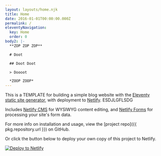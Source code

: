 ```yaml
---
layout: layouts/home.njk
title: Home
date: 2016-01-01T00:00:00.000Z
permalink: /
eleventyNavigation:
  key: Home
  order: 0
body2: |-
  **ZOP ZOP ZOP**

  # Doot

  ## Doot Doot

  > Doooot

  *ZOOP ZOOP*
---
```

This is a TEMPLATE for building a simple blog website with the [Eleventy static site generator](https://www.11ty.io), with deployment to [Netlify](https://www.netlify.com). ESDJLGFLSDG

Includes [Netlify CMS](https://www.netlifycms.org) for WYSIWYG content editing, and [Netlify Forms](https://www.netlify.com/docs/form-handling) for processing your site's form data.

For more info on installation and usage, view the \[project repo]({{ pkg.repository.url }}) on GitHub.

Or click the button below to deploy your own copy of this project to Netlify.

[![Deploy to Netlify](https://www.netlify.com/img/deploy/button.svg)](https://app.netlify.com/start/deploy?repository=https://github.com/danurbanowicz/eleventy-netlify-boilerplate&stack=cms)